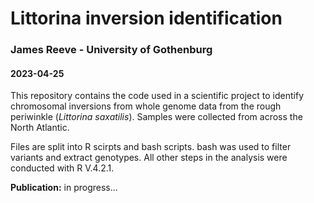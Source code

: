 # Littorina inversion identification
### James Reeve - University of Gothenburg
#### 2023-04-25
This repository contains the code used in a scientific project to identify chromosomal inversions from whole genome data from the rough periwinkle (*Littorina saxatilis*). Samples were collected from across the North Atlantic.

Files are split into R scirpts and bash scripts. bash was used to filter variants and extract genotypes. All other steps in the analysis were conducted with R V.4.2.1.

**Publication:** in progress...
